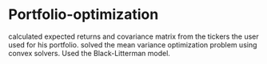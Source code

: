 # Portfolio-optimization
calculated expected returns and covariance matrix from the tickers the user used for his portfolio.
solved the mean variance optimization problem using convex solvers.
Used the Black-Litterman model.
